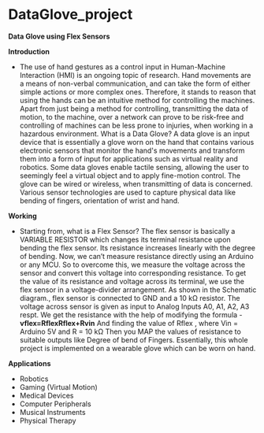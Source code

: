 # DataGlove_project
**Data Glove using Flex Sensors**

**Introduction**
- The use of hand gestures as a control input in Human-Machine Interaction (HMI) is an ongoing topic of research. Hand movements are a means of non-verbal communication, and can take the form of either simple actions or more complex ones. Therefore, it stands to reason that using the hands can be an intuitive method for controlling the machines. Apart from just being a method for controlling, transmitting the data of motion, to the machine, over a network can prove to be risk-free and controlling of machines can be less prone to injuries, when working in a hazardous environment.
What is a Data Glove? 
A data glove is an input device that is essentially a glove worn on the hand that contains various electronic sensors that monitor the hand's movements and transform them into a form of input for applications such as virtual reality and robotics. Some data gloves enable tactile sensing, allowing the user to seemingly feel a virtual object and to apply fine-motion control. The glove can be wired or wireless, when transmitting of data is concerned. Various sensor technologies are used to capture physical data like bending of fingers, orientation of wrist and hand. 

**Working**
- Starting from, what is a Flex Sensor? The flex sensor is basically a VARIABLE RESISTOR which changes its terminal resistance upon bending the flex sensor. Its resistance increases linearly with the degree of bending. 
Now, we can’t measure resistance directly using an Arduino or any MCU. So to overcome this, we measure the voltage across the sensor and convert this voltage into corresponding resistance.
To get the value of its resistance and voltage across its terminal, we use the flex sensor in a voltage-divider arrangement. As shown in the Schematic diagram., flex sensor is connected to GND and a 10 kΩ resistor. The voltage across sensor is given as input to Analog Inputs A0, A1, A2, A3 respt.
We get the resistance with the help of modifying the formula -     **vflex=RflexRflex+Rvin** And finding the value of Rflex , where Vin = Arduino 5V and R = 10 kΩ
Then you MAP the values of resistance to suitable outputs like Degree of bend  of Fingers.
Essentially, this whole project is implemented on a wearable glove which can be worn on hand. 

**Applications**
- Robotics
- Gaming (Virtual Motion)
- Medical Devices
- Computer Peripherals
- Musical Instruments
- Physical Therapy



